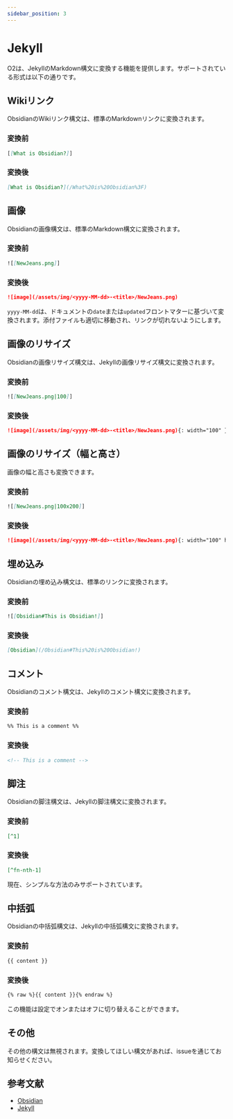 ```yaml
---
sidebar_position: 3
---
```


# Jekyll

O2は、JekyllのMarkdown構文に変換する機能を提供します。サポートされている形式は以下の通りです。

## Wikiリンク

ObsidianのWikiリンク構文は、標準のMarkdownリンクに変換されます。

### 変換前

```md
[[What is Obsidian?]]
```

### 変換後

```md
[What is Obsidian?](/What%20is%20Obsidian%3F)
```

## 画像

Obsidianの画像構文は、標準のMarkdown構文に変換されます。

### 変換前

```md
![[NewJeans.png]]
```

### 変換後

```md
![image](/assets/img/<yyyy-MM-dd>-<title>/NewJeans.png)
```

`yyyy-MM-dd`は、ドキュメントの`date`または`updated`フロントマターに基づいて変換されます。添付ファイルも適切に移動され、リンクが切れないようにします。

## 画像のリサイズ

Obsidianの画像リサイズ構文は、Jekyllの画像リサイズ構文に変換されます。

### 変換前

```md
![[NewJeans.png|100]]
```

### 変換後

```md
![image](/assets/img/<yyyy-MM-dd>-<title>/NewJeans.png){: width="100" }
```

## 画像のリサイズ（幅と高さ）

画像の幅と高さも変換できます。

### 変換前

```md
![[NewJeans.png|100x200]]
```

### 変換後

```md
![image](/assets/img/<yyyy-MM-dd>-<title>/NewJeans.png){: width="100" height="200" }
```

## 埋め込み

Obsidianの埋め込み構文は、標準のリンクに変換されます。

### 変換前

```md
![[Obsidian#This is Obsidian!]]
```

### 変換後

```md
[Obsidian](/Obsidian#This%20is%20Obsidian!)
```

## コメント

Obsidianのコメント構文は、Jekyllのコメント構文に変換されます。

### 変換前

```md
%% This is a comment %%
```

### 変換後

```md
<!-- This is a comment -->
```

## 脚注

Obsidianの脚注構文は、Jekyllの脚注構文に変換されます。

### 変換前

```md
[^1]
```

### 変換後

```md
[^fn-nth-1]
```

現在、シンプルな方法のみサポートされています。

## 中括弧

Obsidianの中括弧構文は、Jekyllの中括弧構文に変換されます。

### 変換前

```md
{{ content }}
```

### 変換後

```md
{% raw %}{{ content }}{% endraw %}
```

この機能は設定でオンまたはオフに切り替えることができます。

## その他

その他の構文は無視されます。変換してほしい構文があれば、issueを通じてお知らせください。

## 参考文献

- [Obsidian](https://obsidian.md/)
- [Jekyll](https://jekyllrb.com/)